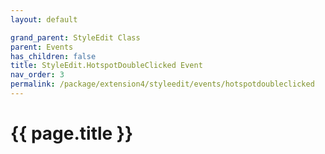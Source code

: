 ```yaml
---
layout: default

grand_parent: StyleEdit Class
parent: Events
has_children: false
title: StyleEdit.HotspotDoubleClicked Event
nav_order: 3
permalink: /package/extension4/styleedit/events/hotspotdoubleclicked
---
```

# {{ page.title }}